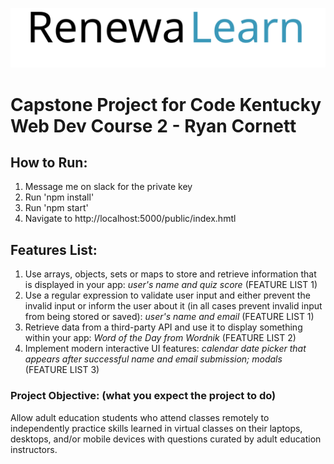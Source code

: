 ![RenewaLearn logo](https://github.com/ryancornett/renewalearn/blob/main/public/img/RenewaLearnLOGOmultiOnWhite.svg)

# Capstone Project for Code Kentucky Web Dev Course 2 - Ryan Cornett

## How to Run:
1. Message me on slack for the private key  
2. Run 'npm install'  
3. Run 'npm start'  
4. Navigate to http://localhost:5000/public/index.hmtl


## Features List:
1. Use arrays, objects, sets or maps to store and retrieve information that is displayed in your app: *user's name and quiz score* (FEATURE LIST 1)
2. Use a regular expression to validate user input and either prevent the invalid input or inform the user about it (in all cases prevent invalid input from being stored or saved): *user's name and email* (FEATURE LIST 1)
3. Retrieve data from a third-party API and use it to display something within your app: *Word of the Day from Wordnik* (FEATURE LIST 2)
4. Implement modern interactive UI features: *calendar date picker that appears after successful name and email submission; modals* (FEATURE LIST 3)

### Project Objective: (what you expect the project to do)
Allow adult education students who attend classes remotely to independently practice skills learned in virtual classes on their laptops, desktops, and/or mobile devices with questions curated by adult education instructors.
